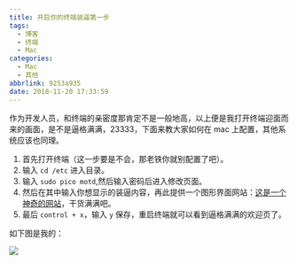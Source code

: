 ```yaml
---
title: 开启你的终端装逼第一步
tags:
  - 博客
  - 终端
  - Mac
categories:
  - Mac
  - 其他
abbrlink: 9253a935
date: 2018-11-20 17:33:59
---
```


作为开发人员，和终端的亲密度那肯定不是一般地高，以上便是我打开终端迎面而来的画面，是不是逼格满满，23333，下面来教大家如何在 mac 上配置，其他系统应该也同理。

1. 首先打开终端（这一步要是不会，那老铁你就别配置了吧）。
2. 输入 `cd /etc` 进入目录。
3. 输入 `sudo pico motd`,然后输入密码后进入修改页面。
4. 然后在其中输入你想显示的装逼内容，再此提供一个图形界面网站：[这是一个神奇的网站](http://www.asciiworld.com/)，干货满满吧。
5. 最后 `control + x`，输入 `y` 保存，重启终端就可以看到逼格满满的欢迎页了。

<!--more-->

如下图是我的：

![](https://ws3.sinaimg.cn/large/006tNbRwly1fxet0956ovj30ih0dygmx.jpg)